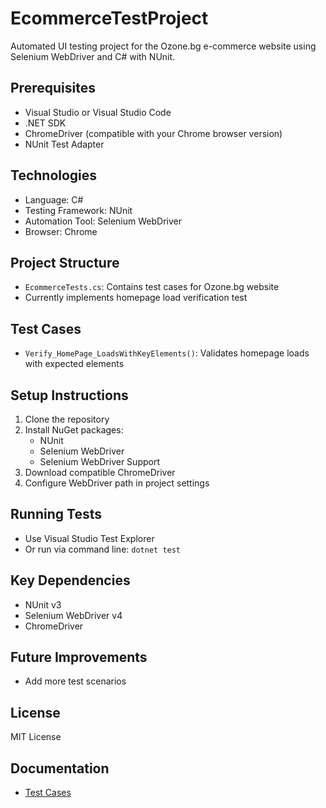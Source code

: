 # EcommerceTestProject
Automated UI testing project for the Ozone.bg e-commerce website using Selenium WebDriver and C# with NUnit.

## Prerequisites
- Visual Studio or Visual Studio Code
- .NET SDK
- ChromeDriver (compatible with your Chrome browser version)
- NUnit Test Adapter

## Technologies
- Language: C#
- Testing Framework: NUnit
- Automation Tool: Selenium WebDriver
- Browser: Chrome

## Project Structure
- `EcommerceTests.cs`: Contains test cases for Ozone.bg website
- Currently implements homepage load verification test

## Test Cases
- `Verify_HomePage_LoadsWithKeyElements()`: Validates homepage loads with expected elements

## Setup Instructions
1. Clone the repository
2. Install NuGet packages:
   - NUnit
   - Selenium WebDriver
   - Selenium WebDriver Support
3. Download compatible ChromeDriver
4. Configure WebDriver path in project settings

## Running Tests
- Use Visual Studio Test Explorer
- Or run via command line: `dotnet test`

## Key Dependencies
- NUnit v3
- Selenium WebDriver v4
- ChromeDriver

## Future Improvements
- Add more test scenarios

## License
MIT License

## Documentation
- [Test Cases](test-cases.md)

